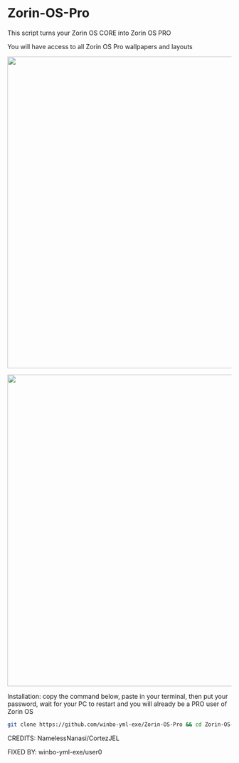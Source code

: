 # Zorin-OS-Pro
This script turns your Zorin OS CORE into Zorin OS PRO

You will have access to all Zorin OS Pro wallpapers and layouts
<p align="center">
<img width="700" src="https://user-images.githubusercontent.com/91558914/184500559-7c74f6db-f82d-415f-b88a-c00e09c600e3.png">
</p>

<p align="center">
<img width="700" src="https://user-images.githubusercontent.com/91558914/184501028-9958ac42-0cfb-4870-bf56-8ce24e6437f0.png">
</p>

Installation:
copy the command below, paste in your terminal, then put your password, wait for your PC to restart and you will already be a PRO user of Zorin OS

```bash
git clone https://github.com/winbo-yml-exe/Zorin-OS-Pro && cd Zorin-OS-Pro && chmod +x zorin.sh && sudo ./zorin.sh

```
CREDITS: NamelessNanasi/CortezJEL

FIXED BY: winbo-yml-exe/user0
